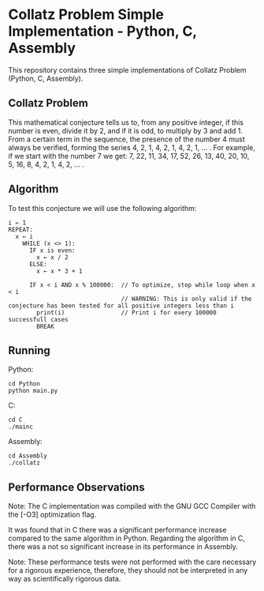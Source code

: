 # Collatz Problem Simple Implementation - Python, C, Assembly
This repository contains three simple implementations of Collatz Problem (Python, C, Assembly).

## Collatz Problem
This mathematical conjecture tells us to, from any positive integer, if this number is even, divide it by 2, and if it is odd, to multiply by 3 and add 1. From a certain term in the sequence, the presence of the number 4 must always be verified, forming the series 4, 2, 1, 4, 2, 1, 4, 2, 1, ... . For example, if we start with the number 7 we get: 7, 22, 11, 34, 17, 52, 26, 13, 40, 20, 10, 5, 16, 8, 4, 2, 1, 4, 2, ... .

## Algorithm
To test this conjecture we will use the following algorithm:

    i ← 1
    REPEAT:
      x ← i
        WHILE (x <> 1):
          IF x is even:
            x ← x / 2
          ELSE:
            x ← x * 3 + 1

          IF x < i AND x % 100000:  // To optimize, stop while loop when x < i  
                                    // WARNING: This is only valid if the conjecture has been tested for all positive integers less than i
            print(i)                // Print i for every 100000 successfull cases
            BREAK

## Running
Python:

    cd Python
    python main.py

C:

    cd C
    ./mainc

Assembly:

    cd Assembly
    ./collatz

## Performance Observations
Note: The C implementation was compiled with the GNU GCC Compiler with the [-O3] optimization flag.

It was found that in C there was a significant performance increase compared to the same algorithm in Python. Regarding the algorithm in C, there was a not so significant increase in its performance in Assembly.

Note: These performance tests were not performed with the care necessary for a rigorous experience, therefore, they should not be interpreted in any way as scientifically rigorous data.
